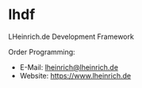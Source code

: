 # lhdf

LHeinrich.de Development Framework

Order Programming:
 - E-Mail: lheinrich@lheinrich.de
 - Website: https://www.lheinrich.de
